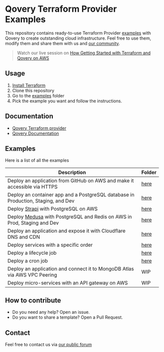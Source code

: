 # Qovery Terraform Provider Examples

This repository contains ready-to-use Terraform Provider [examples](/examples) with Qovery to create outstanding cloud infrastructure. Feel free to
use them, modify them and share them with us and [our community](https://discuss.qovery.com).

> Watch our live session on [How Getting Started with Terraform and Qovery on AWS](https://www.youtube.com/watch?v=l8D6IrEoIgw)

## Usage

1. [Install Terraform](https://learn.hashicorp.com/tutorials/terraform/install-cli)
2. Clone this repository
3. Go to the [examples](examples) folder
4. Pick the example you want and follow the instructions.

## Documentation

* [Qovery Terraform provider](https://registry.terraform.io/providers/Qovery/qovery/latest)
* [Qovery Documentation](https://hub.qovery.com)

## Examples

Here is a list of all the examples

| Description                                                                                     | Folder                                                              |
|-------------------------------------------------------------------------------------------------|---------------------------------------------------------------------|
| Deploy an application from GitHub on AWS and make it accessible via HTTPS                       | [here](/examples/deploy-github-app-on-aws-with-https)               |
| Deploy an container app and a PostgreSQL database in Production, Staging, and Dev               | [here](/examples/deploy-an-application-within-3-environments)       |
| Deploy [Strapi](https://strapi.io) with PostgreSQL on AWS                                       | [here](/examples/deploy-strapi-with-postgresql-on-aws)              |
| Deploy [Medusa](https://medusajs.com) with PostgreSQL and Redis on AWS in Prod, Staging and Dev | [here](/examples/deploy-medusa-with-postgresql-and-redis-on-aws)    |
| Deploy an application and expose it with Cloudflare DNS and CDN                                 | [here](/examples/deploy-an-application-with-cloudflare-dns-and-cdn) |
| Deploy services with a specific order                                                           | [here](/examples/deploy-services-with-a-specific-order)             |
| Deploy a lifecycle job                                                                          | [here](/examples/deploy-a-lifecycle-job)                            |
| Deploy a cron job                                                                               | [here](/examples/deploy-a-cron-job)                                 |
| Deploy an application and connect it to MongoDB Atlas via AWS VPC Peering                       | WIP                                                                 |
| Deploy micro-services with an API gateway on AWS                                                | WIP                                                                 |

## How to contribute

* Do you need any help? Open an issue.
* Do you want to share a template? Open a Pull Request.

## Contact

Feel free to contact us via [our public forum](https://discuss.qovery.com)
